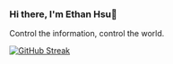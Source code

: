 ### Hi there, I'm Ethan Hsu👋

Control the information, control the world.

[![GitHub Streak](http://github-readme-streak-stats.herokuapp.com?user=Yichen-Hsu&theme=great-gatsby&date_format=j%20M%5B%20Y%5D)](https://git.io/streak-stats)

<!--
**Yichen-Hsu/Yichen-Hsu** is a ✨ _special_ ✨ repository because its `README.md` (this file) appears on your GitHub profile.

Here are some ideas to get you started:

- 🔭 I’m currently working on ...
- 🌱 I’m currently learning ...
- 👯 I’m looking to collaborate on ...
- 🤔 I’m looking for help with ...
- 💬 Ask me about ...
- 📫 How to reach me: ...
- 😄 Pronouns: ...
- ⚡ Fun fact: ...
-->
